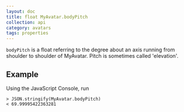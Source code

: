 ```yaml
---
layout: doc
title: float MyAvatar.bodyPitch
collection: api
category: avatars
tags: properties
---
```


`bodyPitch` is a float referring to the degree about an axis running from shoulder to shoulder of MyAvatar. Pitch is sometimes called 'elevation'.

## Example

Using the JavaScript Console, run 

```
> JSON.stringify(MyAvatar.bodyPitch)
< 69.99995422363281
```